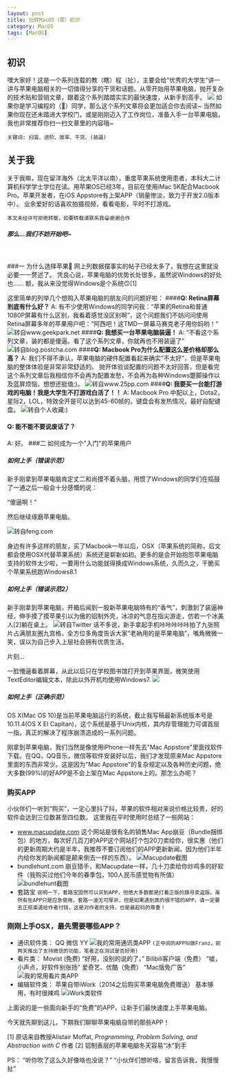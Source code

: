 ```yaml
---
layout: post
title: 玩转MacOS（零）初识
category: MacOS
tags: [MacOS]
---
```


## 初识

嘿大家好！这是一个系列连载的教（瞎）程（扯），主要会给“优秀的大学生”讲一讲与苹果电脑相关的一切值得分享的干货和话题。从零开始用苹果电脑，抛开复杂的技术贴和营销文章，跟着这个系列踏踏实实的最快速度，从新手到高手。
![](http://upload-images.jianshu.io/upload_images/1981370-6489dc8953bfdcf4.jpg?imageMogr2/auto-orient/strip%7CimageView2/2/w/1240)
如果你是学习编程的（🐶）同学，那么这个系列文章将会更加适合你去阅读~ 当然如果你现在还未踏进大学校门，或是刚刚迈入了工作岗位，准备入手一台苹果电脑，我也非常推荐你扫一扫文章里的内容哦~

`关键词: 扫盲、进阶、效率、干货、(装逼)`
<br />
> 
## 关于我
关于我嘛，现在留洋海外（北太平洋以南），重度苹果系统使用患者，本科大二计算机科学学士学位在读。用苹果OS已经3年，目前在使用iMac 5K配合Macbook Pro。苹果开发者，在iOS Appstore有上架APP（销量惨淡，致力于开发2.0版本中）。
业余爱好的话喜欢拍摄视频，看看电影，平时不打游戏。

`本文未经许可拒绝转载，如要转载请联系我😁谢谢合作`

##### 那么…我们不妨开始吧~
<br />

###一 为什么选择苹果
网上列数据摆事实的帖子已经太多了，我想在这里就没必要一一赘述了。
凭良心说，苹果电脑的优势长处很多，虽然说Windows的好处也……
额，我从来没觉得Windows是个系统🙃[1]

这里简单的列举几个想购入苹果电脑的朋友问的问题好啦：
####**Q: Retina屏幕到底有什么好？**
A: 有不少使用Windows的同学问我：“苹果的Retina和普通1080P屏幕有什么区别，我看着感觉没区别啊”，这个问题我们不妨问问使用Retina屏幕多年的苹果用户吧：“阿西吧！这TMD一屏幕马赛克老子用你妈哟！”
![转自www.geekpark.net](http://upload-images.jianshu.io/upload_images/1981370-49aae8809c638e5c.jpg?imageMogr2/auto-orient/strip%7CimageView2/2/w/1240)
####**Q: 我想买一台苹果电脑装逼！**
A: “不看这个系列文章，装的都是傻逼。看了这个系列文章，你就再也不用装逼了”
![转自blog.postcha.com](http://upload-images.jianshu.io/upload_images/1981370-78e9131f7edd7996.jpg?imageMogr2/auto-orient/strip%7CimageView2/2/w/1240)
####**Q: Macbook Pro为什么配置这么差价格却那么高？**
A: 我们不得不承认，苹果电脑的硬件配置看起来确实“不太好”，但是苹果电脑的整体体验是非常非常舒适的。
抛开体验谈配置的问题不太好回答，但是看完这个系列文章后我相信你不会再为配置发愁，不会再为各种Windows蹩脚操作以及蓝屏烦恼，想想还挺值;)。
![转自www.25pp.com](http://upload-images.jianshu.io/upload_images/1981370-740dbfddcbb7ae60.jpg?imageMogr2/auto-orient/strip%7CimageView2/2/w/1240)
####**Q: 我要买一台能打游戏的电脑！我是大学生不打游戏白活了！！**
A: Macbook Pro 中配以上，Dota2，星际2，LOL，特效全开是可以达到45-60帧的。键盘会有发热情况，最好自配键盘。
![转自个人收藏:)](http://upload-images.jianshu.io/upload_images/1981370-7994c17076304cd8.jpg?imageMogr2/auto-orient/strip%7CimageView2/2/w/1240)
#### **Q: 能不能不要说废话了？**
A: 好。
###二 如何成为一个"入门"的苹果用户
##### 如何上手（错误示范）
新手刚拿到苹果电脑肯定丈二和尚摸不着头脑，用惯了Windows的同学们在捣鼓了一通之后一般会十分感慨的说：

“傻逼啊！”

然后继续琢磨苹果电脑。

![转自feng.com](http://upload-images.jianshu.io/upload_images/1981370-1e0bbb5b1ec9e631.jpg?imageMogr2/auto-orient/strip%7CimageView2/2/w/1240)

身边有许多这样的朋友，买了Macbook一年以后，OSX（苹果系统的简称，后文都会使用OSX代替苹果系统）系统还是崭新如初。更多的是会开始抱怨苹果电脑支持的软件太少啦，一要用什么功能就得换成Windows系统，久而久之，干脆买个苹果系统跑Windows8.1

##### 如何上手（错误示范2）
新手刚拿到苹果电脑，开箱后闻到一股新苹果电脑特有的“香气”，刺激到了装逼神经，伸手摸了摸苹果引以为傲的铝制外壳，冰凉的气息在指尖游走，仿若一个冰美人[2]躺在桌上。
![转自Twitter](http://upload-images.jianshu.io/upload_images/1981370-92498221a0146207.jpg?imageMogr2/auto-orient/strip%7CimageView2/2/w/1240)
话不多说，新手拿起手机咔咔咔咔咔拍了九张照片占满朋友圈九宫格，全方位多角度告诉大家“老衲用的是苹果电脑”，嘴角微微一笑，误以为自己步入上层社会拥有优质生活。

片刻…

一脸懵逼看着屏幕，从此以后只在学校图书馆打开到苹果界面，微笑使用TextEditor编辑文本，除此以外开机均使用Windows7.
![](http://upload-images.jianshu.io/upload_images/1981370-da85ab5882afb213.jpeg?imageMogr2/auto-orient/strip%7CimageView2/2/w/1240)

##### 如何上手（正确示范）
OS X(Mac OS 10)是当前苹果电脑运行的系统，截止我写稿最新系统版本号是10.11.4(OS X EI Capitan)，这个系统是基于Unix内核，其内存管理能力可谓首屈一指，真正的解决了程序崩溃造成的一系列问题。

刚拿到苹果电脑，我们当然是像使用iPhone一样先去"Mac Appstore"里面找软件下载。在QQ，QQ音乐，微信等软件安装好以后，我们才发现原来Mac Appstore里面的东西非常少。这是因为"Mac Appstore"的复杂规定以及各种历史问题，绝大多数(99%)的好APP是不会上架在Mac Appstore上的。那怎么办呢？

### 购买APP
小伙伴们一听到“购买”，一定心里抖了抖，苹果的软件相对来说价格比较贵，好的软件会达到三位数甚至四位数。
这里我在平时使用时总结了一些网站：
* www.macupdate.com 这个网站是很有名的销售Mac App崩豆（Bundle捆绑包）的地方，每次好几百刀的APP这个网站打个包20刀卖给你，很实惠（他们的更新周期大约是半年，我推荐不要订阅他们的APP更新新闻，因为他们半年内给你发的新闻都是颠来倒去一样的东西）。
![Macupdate截图](http://upload-images.jianshu.io/upload_images/1981370-4cdeef807d6e90c5.png?imageMogr2/auto-orient/strip%7CimageView2/2/w/1240)
* bundlehunt.com 崩豆猎手，和Macupdate一样，几十刀卖给你炒鸡多的好软件（我购买过他们今年的春季包，100人民币感觉物有所值）
![bundlehunt截图](http://upload-images.jianshu.io/upload_images/1981370-a99191eec6b29a3d.png?imageMogr2/auto-orient/strip%7CimageView2/2/w/1240)
* 套路宝
`说明一下，套路宝固然可以买到APP，但绝大多数都是打着正版的旗号卖盗版。虽然有些APP只是应急使用，套路一波无可厚非，但是如果遇到真的很不错的APP，请一定要去正规渠道给作者付钱，这是对作者的支持，也是最起码的尊重！`

### 刚刚上手OSX，最先需要哪些APP？
* 通讯软件类：
    QQ
    微信
    YY
![我的常用通讯类APP](http://upload-images.jianshu.io/upload_images/1981370-0da06aab67afe04d.png?imageMogr2/auto-orient/strip%7CimageView2/2/w/1240)
    `(正中间的APP叫做Franz，前两天推出了支持微信的功能，笔者正在测试是否好用)`
* 看片类：
    Movist (免费) “好用，没别的说的了。”
    Bilibili客户端（免费） “嘘，小声点，好软件别张扬”
    爱奇艺、优酷（免费） “Mac版免广告”
![我的常用看片类APP](http://upload-images.jianshu.io/upload_images/1981370-e119eaec7ed547ec.png?imageMogr2/auto-orient/strip%7CimageView2/2/w/1240)
* 编辑软件类：
    苹果自带iWork（2014之后购买苹果电脑免费赠送） 基本够用，有时很辣鸡
![iWork类软件](http://upload-images.jianshu.io/upload_images/1981370-90621e4d9c83d8c4.png?imageMogr2/auto-orient/strip%7CimageView2/2/w/1240)

上面说的是一些面向新手的“免费”的APP，让新手们最快速度上手苹果电脑。

今天就先聊到这儿，下期我们聊聊苹果电脑自带的那些APP！

[1] 原话来自教授Alistair Moffat, _Programming, Problem Solving, and Abstraction with C_ 作者
[2] 铝制表层的苹果电脑冬天容易“冰”到手

> 
PS：
“听你吹了这么久好像啥也没说？”
“小伙伴们想听啥，留言告诉我，我慢慢扯”


